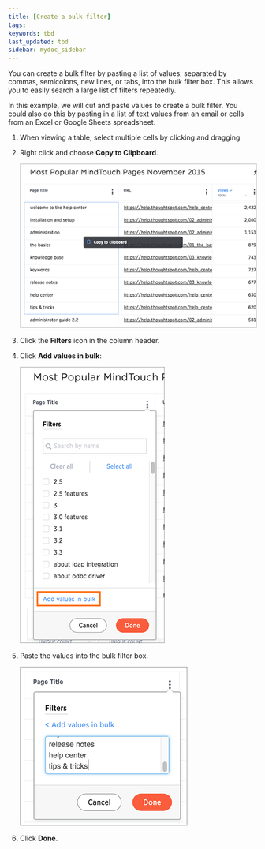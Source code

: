 ```yaml
---
title: [Create a bulk filter]
tags:
keywords: tbd
last_updated: tbd
sidebar: mydoc_sidebar
---
```

You can create a bulk filter by pasting a list of values, separated by commas, semicolons, new lines, or tabs, into the bulk filter box. This allows you to easily search a large list of filters repeatedly.

In this example, we will cut and paste values to create a bulk filter. You could also do this by pasting in a list of text values from an email or cells from an Excel or Google Sheets spreadsheet.

1. When viewing a table, select multiple cells by clicking and dragging.
2. Right click and choose **Copy to Clipboard**.

     ![](/pages/images/bulk_filter_copy_to_clipboard.png "Copy to the Clipboard")

3. Click the **Filters** icon in the column header.

4. Click **Add values in bulk**:

     ![](/pages/images/bulk_filter_add_values_in_bulk.png "Add values in bulk")

5. Paste the values into the bulk filter box.

     ![](/pages/images/bulk_filter_paste_values.png "Paste values into the bulk filter box")

6. Click **Done**.
